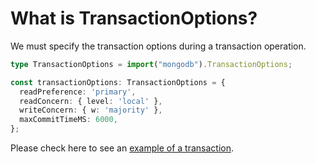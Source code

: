 # What is TransactionOptions?

We must specify the transaction options during a transaction operation.

```ts
type TransactionOptions = import("mongodb").TransactionOptions;

const transactionOptions: TransactionOptions = {
  readPreference: 'primary',
  readConcern: { level: 'local' },
  writeConcern: { w: 'majority' },
  maxCommitTimeMS: 6000,
};
```

Please check here to see an [example of a transaction](../what-is-atomicity-and-transaction%3F/README.md#database-update-queries).
